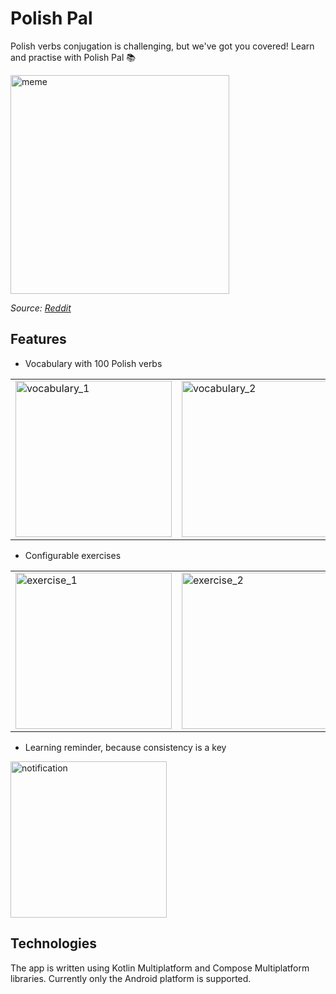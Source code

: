 # Polish Pal

Polish verbs conjugation is challenging, but we've got you covered! Learn and practise with Polish Pal 📚

<img src="https://github.com/user-attachments/assets/1353f350-88a0-4102-b869-16edda69858d" alt="meme" width="350">

<em>Source: [Reddit](https://www.reddit.com/r/learnpolish/comments/fcfwg3/english_versus_polish_conjugation_of_eat/)</em>

## Features

- Vocabulary with 100 Polish verbs

<table>
  <tr>
    <td> <img src="https://github.com/user-attachments/assets/6ce3159d-322e-47d8-9009-ed388c395a5f" alt="vocabulary_1" width="250"> </td>
    <td> <img src="https://github.com/user-attachments/assets/d541221b-e05c-4e54-a131-43c5cf581cb3" alt="vocabulary_2" width="250"> </td>
  </tr> 
</table>

- Configurable exercises

<table>
  <tr>
    <td> <img src="https://github.com/user-attachments/assets/394e12c0-e9ed-4d31-a92d-8d92303a2410" alt="exercise_1" width="250"> </td>
    <td> <img src="https://github.com/user-attachments/assets/7c735909-e6a9-40a7-ac80-05071be2bbe9" alt="exercise_2" width="250"> </td>
  </tr> 
</table>

- Learning reminder, because consistency is a key

<img src="https://github.com/user-attachments/assets/2bbfbd06-3b00-4682-b6a5-0b58dc3fd859" alt="notification" width="250">

## Technologies

The app is written using Kotlin Multiplatform and Compose Multiplatform libraries. Currently only the Android platform is supported.
